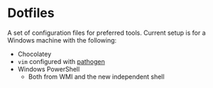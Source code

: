 # Dotfiles

A set of configuration files for preferred tools. Current setup is for a Windows machine with the following:

- Chocolatey
- `vim` configured with [pathogen](https://github.com/tpope/vim-pathogen)
- Windows PowerShell
  - Both from WMI and the new independent shell

